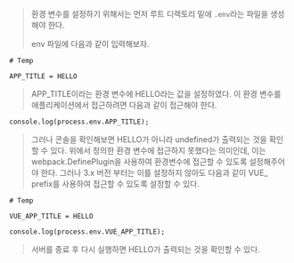 > 환경 변수를 설정하기 위해서는 먼저 루트 디렉토리 밑에 `.env`라는 파일을 생성해야 한다.
>
> env 파일에 다음과 같이 입력해보자.

```
# Temp

APP_TITLE = HELLO
```

> APP_TITLE이라는 환경 변수에 HELLO라는 값을 설정하였다. 이 환경 변수를 애플리케이션에서 접근하려면 다음과 같이 접근해야 한다.

```
console.log(process.env.APP_TITLE);
```



> 그러나 콘솔을 확인해보면 HELLO가 아니라 undefined가 출력되는 것을 확인할 수 있다. 위에서 정의한 환경 변수에 접근하지 못했다는 의미인데, 이는 webpack.DefinePlugin을 사용하여 환경변수에 접근할 수 있도록 설정해주어야 한다. 그러나 3.x 버전 부터는 이를 설정하지 않아도 다음과 같이 VUE_ prefix를 사용하여 접근할 수 있도록 설정할 수 있다.

```
# Temp

VUE_APP_TITLE = HELLO
```

```
console.log(process.env.VUE_APP_TITLE);
```

> 서버를 종료 후 다시 실행하면 HELLO가 출력되는 것을 확인할 수 있다.